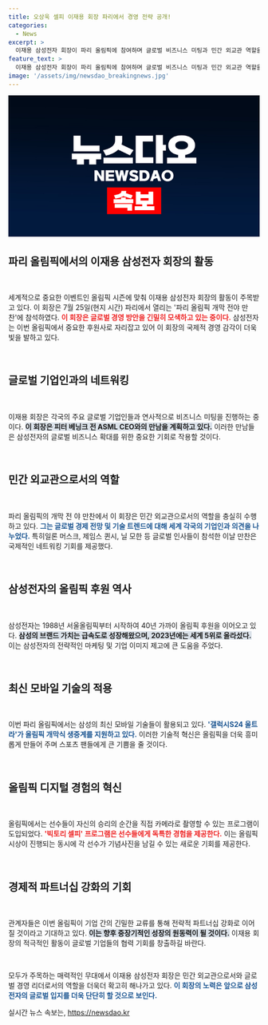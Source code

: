 ```yaml
---
title: 오상욱 셀피 이재용 회장 파리에서 경영 전략 공개!
categories:
  - News
excerpt: >
  이재용 삼성전자 회장이 파리 올림픽에 참여하며 글로벌 비즈니스 미팅과 민간 외교관 역할을 동시에 수행한다. 올림픽 최상위 후원사로서 다양한 글로벌 기업인들과 협력을 논의하고, 최신 모바일 기술로 올림픽을 혁신적으로 지원하는 가운데 브랜드 가치를 더욱 강화할 계획이다.
feature_text: >
  이재용 삼성전자 회장이 파리 올림픽에 참여하며 글로벌 비즈니스 미팅과 민간 외교관 역할을 동시에 수행한다. 올림픽 최상위 후원사로서 다양한 글로벌 기업인들과 협력을 논의하고, 최신 모바일 기술로 올림픽을 혁신적으로 지원하는 가운데 브랜드 가치를 더욱 강화할 계획이다.
image: '/assets/img/newsdao_breakingnews.jpg'
---
```


<p><img src="/assets/img/newsdao_breakingnews.jpg" alt="pcversion 속보" /></p>

<h2 data-ke-size="size26">파리 올림픽에서의 이재용 삼성전자 회장의 활동</h2>

<p data-ke-size="size16">&nbsp;</p>

<p>세계적으로 중요한 이벤트인 올림픽 시즌에 맞춰 이재용 삼성전자 회장의 활동이 주목받고 있다. 이 회장은 7월 25일(현지 시간) 파리에서 열리는 '파리 올림픽 개막 전야 만찬'에 참석하였다. <b><span style="color: #ee2323;">이 회장은 글로벌 경영 방안을 긴밀히 모색하고 있는 중이다.</span></b> 삼성전자는 이번 올림픽에서 중요한 후원사로 자리잡고 있어 이 회장의 국제적 경영 감각이 더욱 빛을 발하고 있다.</p>

<p data-ke-size="size16">&nbsp;</p>

<h2 data-ke-size="size26">글로벌 기업인과의 네트워킹</h2>

<p data-ke-size="size16">&nbsp;</p>

<p>이재용 회장은 각국의 주요 글로벌 기업인들과 연사적으로 비즈니스 미팅을 진행하는 중이다. <b><span style="background-color: #21538527;">이 회장은 피터 베닝크 전 ASML CEO와의 만남을 계획하고 있다.</span></b> 이러한 만남들은 삼성전자의 글로벌 비즈니스 확대를 위한 중요한 기회로 작용할 것이다. </p>

<p data-ke-size="size16">&nbsp;</p>

<h2 data-ke-size="size26">민간 외교관으로서의 역할</h2>

<p data-ke-size="size16">&nbsp;</p>

<p>파리 올림픽의 개막 전 야 만찬에서 이 회장은 민간 외교관으로서의 역할을 충실히 수행하고 있다. <b><span style="color: #1a5490;">그는 글로벌 경제 전망 및 기술 트렌드에 대해 세계 각국의 기업인과 의견을 나누었다.</span></b> 특히일론 머스크, 제임스 퀸시, 닐 모한 등 글로벌 인사들이 참석한 이날 만찬은 국제적인 네트워킹 기회를 제공했다.</p>

<p data-ke-size="size16">&nbsp;</p>

<h2 data-ke-size="size26">삼성전자의 올림픽 후원 역사</h2>

<p data-ke-size="size16">&nbsp;</p>

<p>삼성전자는 1988년 서울올림픽부터 시작하여 40년 가까이 올림픽 후원을 이어오고 있다. <b><span style="background-color: #21538527;">삼성의 브랜드 가치는 급속도로 성장해왔으며, 2023년에는 세계 5위로 올라섰다.</span></b> 이는 삼성전자의 전략적인 마케팅 및 기업 이미지 제고에 큰 도움을 주었다.</p>

<p data-ke-size="size16">&nbsp;</p>

<h2 data-ke-size="size26">최신 모바일 기술의 적용</h2>

<p data-ke-size="size16">&nbsp;</p>

<p>이번 파리 올림픽에서는 삼성의 최신 모바일 기술들이 활용되고 있다. <b><span style="color: #1a5490;">'갤럭시S24 울트라'가 올림픽 개막식 생중계를 지원하고 있다.</span></b> 이러한 기술적 혁신은 올림픽을 더욱 흥미롭게 만들어 주며 스포츠 팬들에게 큰 기쁨을 줄 것이다.</p>

<p data-ke-size="size16">&nbsp;</p>

<h2 data-ke-size="size26">올림픽 디지털 경험의 혁신</h2>

<p data-ke-size="size16">&nbsp;</p>

<p>올림픽에서는 선수들이 자신의 승리의 순간을 직접 카메라로 촬영할 수 있는 프로그램이 도입되었다. <b><span style="color: #ee2323;">'빅토리 셀피' 프로그램은 선수들에게 독특한 경험을 제공한다.</span></b> 이는 올림픽 시상이 진행되는 동시에 각 선수가 기념사진을 남길 수 있는 새로운 기회를 제공한다. </p>

<p data-ke-size="size16">&nbsp;</p>

<h2 data-ke-size="size26">경제적 파트너십 강화의 기회</h2>

<p data-ke-size="size16">&nbsp;</p>

<p>관계자들은 이번 올림픽이 기업 간의 긴밀한 교류를 통해 전략적 파트너십 강화로 이어질 것이라고 기대하고 있다. <b><span style="background-color: #21538527;">이는 향후 중장기적인 성장의 원동력이 될 것이다.</span></b> 이재용 회장의 적극적인 활동이 글로벌 기업들의 협력 기회를 창출하길 바란다. </p>

<p data-ke-size="size16">&nbsp;</p>

<p>모두가 주목하는 매력적인 무대에서 이재용 삼성전자 회장은 민간 외교관으로서와 글로벌 경영 리더로서의 역할을 더욱더 확고히 해나가고 있다. <b><span style="color: #1a5490;">이 회장의 노력은 앞으로 삼성전자의 글로벌 입지를 더욱 단단히 할 것으로 보인다.</span></b> </p>
실시간 뉴스 속보는, <a href="https://newsdao.kr" rel="dofollow">https://newsdao.kr</a>


